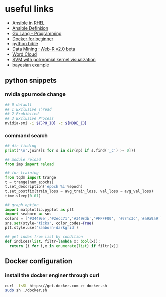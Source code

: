 # useful links

- [Ansible in RHEL](https://sysnet4admin.blogspot.kr/2017/06/ansible-rhel-72.html#.WXcGgYTyipo)
- [Ansible Definition](https://brunch.co.kr/@jiseon3169ubie/2)
- [Go Lang - Programming](http://golang.site/go/article/8-Go-%EB%B0%98%EB%B3%B5%EB%AC%B8)
- [Docker for beginner](https://subicura.com/2017/01/19/docker-guide-for-beginners-2.html)
- [python bible](https://docs.python.org/2/library/math.html)
- [Data Mining : Web-R v2.0 beta](http://web-r.org/)
- [Word Cloud](https://www.jasondavies.com/wordcloud/)
- [SVM with polynomial kernel visualization](https://youtu.be/3liCbRZPrZA)
- [bayesian example](http://j1w2k3.tistory.com/1009)

## python snippets

### nvidia gpu mode change

```bash
## 0 default
## 1 Exclusive Thread
## 2 Prohibited
## 3 Exclusive Process
nvidia-smi -i ${GPU_ID} -c ${MODE_ID}
```

### command search

```python
## dir finding
print('\n'.join([s for s in dir(np) if s.find('_c') >= 0]))

## module reload
from imp import reload

## for training
from tqdm import trange
t = trange(num_epochs)
t.set_description('epoch %i'%epoch)
t.set_postfix(train_loss = avg_train_loss, val_loss = avg_val_loss)
time.sleep(0.01)

## graph option
import matplotlib.pyplot as plt
import seaborn as sns
colors = ['#34495e','#2ecc71','#3498db','#FFFF00', '#e74c3c','#a9a9a9']
sns.set(style="ticks", color_codes=True)
plt.style.use('seaborn-darkgrid')

## get index from list by condition
def indices(list, filtr=lambda x: bool(x)):
  return [i for i,x in enumerate(list) if filtr(x)]
```


## Docker configuration

### install the docker enginer through curl

```bash
curl -fsSL https://get.docker.com >> docker.sh
sudo sh ./docker.sh
```
